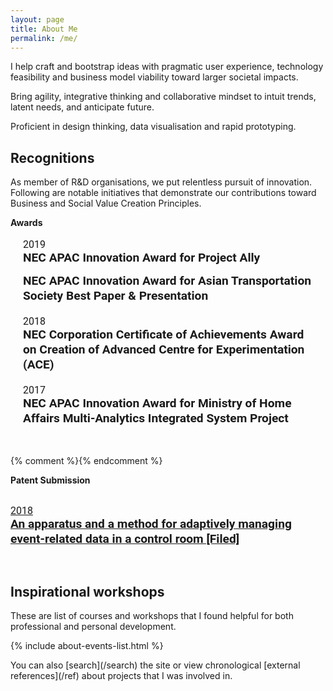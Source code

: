 ```yaml
---
layout: page
title: About Me
permalink: /me/
---
```

<!-- <h2 class='sublead'> Social Value Design Practitioner </h2> -->

I help craft and bootstrap ideas with pragmatic user experience, technology feasibility and business model viability toward larger societal impacts. 

Bring agility, integrative thinking and collaborative mindset to intuit trends, latent needs, and anticipate future.

Proficient in design thinking, data visualisation and rapid prototyping.

## Recognitions
As member of R&D organisations, we put relentless pursuit of innovation. Following are notable initiatives that demonstrate our contributions toward Business and Social Value Creation Principles. 

<!-- - FY2019 : **NEC APAC Innovation Award for Project ALLY**
- 1H FY2019 : **NEC APAC Innovation Award for Asian Transportation Society (Best Paper and Presentation Award)**
- 1H FY2018 : **NEC Corporation Certificate of Achievements Award on Creation of Advanced Centre for Experimentation (ACE)**
- 2H FY2017 : **NEC APAC Innovation Award for  Ministry of Home Affairs Multi-Analytics Integrated System Project** -->

**Awards**
<div class="project__container" style="margin-bottom:2rem">
    <div class="project__list">
       <div class="project__item">
          <div class="project__date"><time datetime="">2019</time></div>
          <div class="project__title">NEC APAC Innovation Award for Project Ally</div>
          <div class="project__title">NEC APAC Innovation Award for Asian Transportation Society Best Paper & Presentation</div>
       </div>
      <div class="project__item">
          <div class="project__date"><time datetime="">2018</time></div>
          <div class="project__title">NEC Corporation Certificate of Achievements Award on Creation of Advanced Centre for Experimentation (ACE)</div>
       </div>
       <div class="project__item">
          <div class="project__date"><time datetime="">2017</time></div>
          <div class="project__title">NEC APAC Innovation Award for Ministry of Home Affairs Multi-Analytics Integrated System Project</div>
       </div>
     </div>
</div>
{% comment %}{% endcomment %}

**Patent Submission**
<div class="project__container">
    <div class="project__list">
       <a class="project__item" href="https://patents.google.com/patent/WO2020049981A1/">
          <div class="project__date"><time datetime="">2018 </time></div>
          <div class="project__title">An apparatus and a method for adaptively managing event-related data in a control room  [Filed] </div>
       </a>
    </div>
</div>


## Inspirational workshops

These are list of courses and workshops that I found helpful for both professional and personal development.

{% include about-events-list.html %}

<div class="custom-divider"></div>
You can also [search](/search) the site or view chronological [external references](/ref) about projects that I was involved in.

<style>
.project__item {
   padding: 3px 20px;
}
.project__item .project__title, .project__item .project__date{
   font-size:1.2rem;
   margin:0;
   font-family:"Roboto", sans-serif;
}
.project__item .project__title{
   font-weight:600;
   line-height:1.5rem;
   margin-bottom:0.8rem;
}
.project__item .project__date{
   font-size:1rem;
}
@media screen and (max-width: 49.99em) {
   .project__item .project__title, .project__item .project__date{
   font-size:1rem;
   }
}
</style>